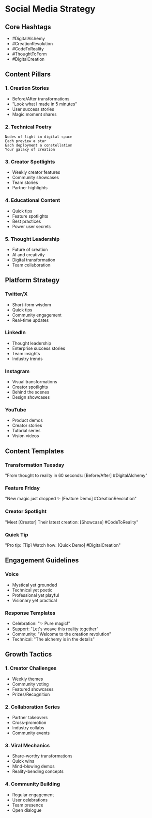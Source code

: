 # Social Media Strategy

## Core Hashtags
- #DigitalAlchemy
- #CreationRevolution
- #CodeToReality
- #ThoughtToForm
- #DigitalCreation

## Content Pillars

### 1. Creation Stories
- Before/After transformations
- "Look what I made in 5 minutes"
- User success stories
- Magic moment shares

### 2. Technical Poetry
```
Nodes of light in digital space
Each preview a star
Each deployment a constellation
Your galaxy of creation
```

### 3. Creator Spotlights
- Weekly creator features
- Community showcases
- Team stories
- Partner highlights

### 4. Educational Content
- Quick tips
- Feature spotlights
- Best practices
- Power user secrets

### 5. Thought Leadership
- Future of creation
- AI and creativity
- Digital transformation
- Team collaboration

## Platform Strategy

### Twitter/X
- Short-form wisdom
- Quick tips
- Community engagement
- Real-time updates

### LinkedIn
- Thought leadership
- Enterprise success stories
- Team insights
- Industry trends

### Instagram
- Visual transformations
- Creator spotlights
- Behind the scenes
- Design showcases

### YouTube
- Product demos
- Creator stories
- Tutorial series
- Vision videos

## Content Templates

### Transformation Tuesday
"From thought to reality in 60 seconds:
[Before/After]
#DigitalAlchemy"

### Feature Friday
"New magic just dropped ✨
[Feature Demo]
#CreationRevolution"

### Creator Spotlight
"Meet [Creator]
Their latest creation:
[Showcase]
#CodeToReality"

### Quick Tip
"Pro tip: [Tip]
Watch how:
[Quick Demo]
#DigitalCreation"

## Engagement Guidelines

### Voice
- Mystical yet grounded
- Technical yet poetic
- Professional yet playful
- Visionary yet practical

### Response Templates
- Celebration: "✨ Pure magic!"
- Support: "Let's weave this reality together"
- Community: "Welcome to the creation revolution"
- Technical: "The alchemy is in the details"

## Growth Tactics

### 1. Creator Challenges
- Weekly themes
- Community voting
- Featured showcases
- Prizes/Recognition

### 2. Collaboration Series
- Partner takeovers
- Cross-promotion
- Industry collabs
- Community events

### 3. Viral Mechanics
- Share-worthy transformations
- Quick wins
- Mind-blowing demos
- Reality-bending concepts

### 4. Community Building
- Regular engagement
- User celebrations
- Team presence
- Open dialogue
``` 